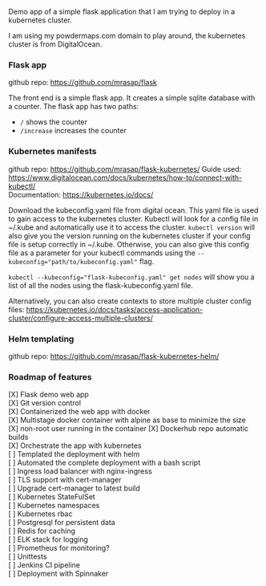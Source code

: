 Demo app of a simple flask application that I am trying to deploy in a kubernetes cluster.

I am using my powdermaps.com domain to play around, the kubernetes cluster is from DigitalOcean.

### Flask app
github repo: https://github.com/mrasap/flask

The front end is a simple flask app. It creates a simple sqlite database with a counter. The flask app has two paths:    
- `/` shows the counter
- `/increase` increases the counter

### Kubernetes manifests
github repo: https://github.com/mrasap/flask-kubernetes/
Guide used: https://www.digitalocean.com/docs/kubernetes/how-to/connect-with-kubectl/   
Documentation: https://kubernetes.io/docs/   

Download the kubeconfig.yaml file from digital ocean. This yaml file is used to gain access to the kubernetes cluster. Kubectl will look for a config file in ~/.kube and automatically use it to access the cluster. `kubectl version` will also give you the version running on the kubernetes cluster if your config file is setup correctly in ~/.kube. Otherwise, you can also give this config file as a parameter for your kubectl commands using the `--kubeconfig="path/to/kubeconfig.yaml"` flag.   

`kubectl --kubeconfig="flask-kubeconfig.yaml" get nodes` will show you a list of all the nodes using the flask-kubeconfig.yaml file.   

Alternatively, you can also create contexts to store multiple cluster config files: https://kubernetes.io/docs/tasks/access-application-cluster/configure-access-multiple-clusters/


### Helm templating
github repo: https://github.com/mrasap/flask-kubernetes-helm/


### Roadmap of features
[X] Flask demo web app   
[X] Git version control   
[X] Containerized the web app with docker   
[X] Multistage docker container with alpine as base to minimize the size   
[X] non-root user running in the container
[X] Dockerhub repo automatic builds   
[X] Orchestrate the app with kubernetes   
[ ] Templated the deployment with helm   
[ ] Automated the complete deployment with a bash script   
[ ] Ingress load balancer with nginx-ingress   
[ ] TLS support with cert-manager   
[ ] Upgrade cert-manager to latest build   
[ ] Kubernetes StateFulSet   
[ ] Kubernetes namespaces   
[ ] Kubernetes rbac   
[ ] Postgresql for persistent data   
[ ] Redis for caching   
[ ] ELK stack for logging   
[ ] Prometheus for monitoring?   
[ ] Unittests   
[ ] Jenkins CI pipeline   
[ ] Deployment with Spinnaker   

